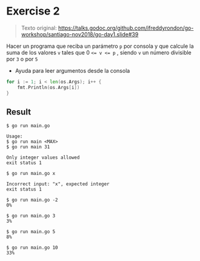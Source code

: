 # Exercise 2

> Texto original:
> https://talks.godoc.org/github.com/ifreddyrondon/go-workshop/santiago-nov2018/go-day1.slide#39

Hacer un programa que reciba un parámetro `p` por consola y que calcule la suma de los valores `v` tales que 0 `<= v <= p` , siendo `v` un número divisible por `3` o por `5`

- Ayuda para leer argumentos desde la consola

```go
for i := 1; i < len(os.Args); i++ {
    fmt.Println(os.Args[i])
}
```

## Result

```termanal
$ go run main.go

Usage:
$ go run main <MAX>
$ go run main 31

Only integer values allowed
exit status 1
```

```termanal
$ go run main.go x

Incorrect input: "x", expected integer
exit status 1
```

```termanal
$ go run main.go -2
0%
```

```termanal
$ go run main.go 3
3%
```

```termanal
$ go run main.go 5
8%
```

```termanal
$ go run main.go 10
33%
```
